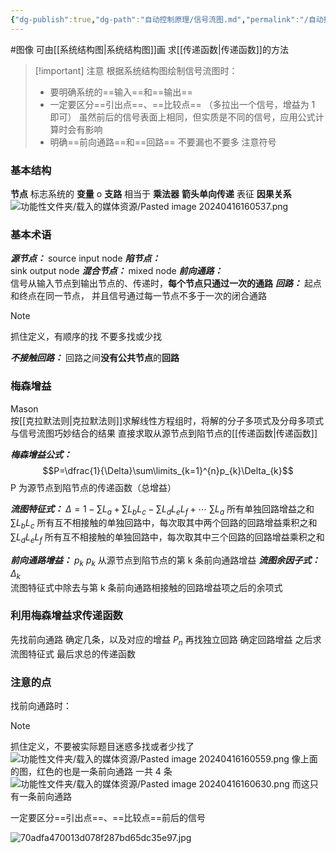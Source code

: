 ```yaml
---
{"dg-publish":true,"dg-path":"自动控制原理/信号流图.md","permalink":"/自动控制原理/信号流图/","dgPassFrontmatter":true,"noteIcon":"","created":"2024-05-21T15:20:27.944+08:00","updated":"2024-05-26T21:32:48.969+08:00"}
---
```


#图像 
可由[[系统结构图\|系统结构图]]画
求[[传递函数\|传递函数]]的方法

>[!important] 注意
>根据系统结构图绘制信号流图时：
>- 要明确系统的==输入==和==输出==
>- 一定要区分==引出点==、==比较点==
>	（多拉出一个信号，增益为 1 即可）
>	虽然前后的信号表面上相同，但实质是不同的信号，应用公式计算时会有影响
>- 明确==前向通路==和==回路==
>	不要漏也不要多
>	注意符号
### 基本结构
**节点**    标志系统的    **变量**    o
**支路**     相当于      **乘法器**
**箭头单向传递**    表征   **因果关系**
![功能性文件夹/载入的媒体资源/Pasted image 20240416160537.png](/img/user/%E5%8A%9F%E8%83%BD%E6%80%A7%E6%96%87%E4%BB%B6%E5%A4%B9/%E8%BD%BD%E5%85%A5%E7%9A%84%E5%AA%92%E4%BD%93%E8%B5%84%E6%BA%90/Pasted%20image%2020240416160537.png)
### 基本术语
***源节点：*** 
source   input node
***陷节点：***  
sink  output node
***混合节点：***
mixed node
***前向通路：***    
信号从输入节点到输出节点的、传递时，**每个节点只通过一次的通路**
***回路：***
起点和终点在同一节点，
并且信号通过每一节点不多于一次的闭合通路
>[!note] 
>抓住定义，有顺序的找
>不要多找或少找

***不接触回路：***
回路之间**没有公共节点**的**回路**

### 梅森增益
Mason  
按[[克拉默法则\|克拉默法则]]求解线性方程组时，将解的分子多项式及分母多项式与信号流图巧妙结合的结果
直接求取从源节点到陷节点的[[传递函数\|传递函数]]

***梅森增益公式：***
$$P=\dfrac{1}{\Delta}\sum\limits_{k=1}^{n}p_{k}\Delta_{k}$$
P 为源节点到陷节点的传递函数（总增益）

***流图特征式：***
$\Delta=1-\sum L_{a}+\sum L_{b}L_{c}-\sum L_{d}L_{e}L_{f}+\cdots$
$\sum L_{a}$   所有单独回路增益之和
$\sum L_{b}L_{c}$  所有互不相接触的单独回路中，每次取其中两个回路的回路增益乘积之和
$\sum L_{d}L_{e}L_{f}$  所有互不相接触的单独回路中，每次取其中三个回路的回路增益乘积之和

***前向通路增益：***   $p_{k}$
$p_{k}$  从源节点到陷节点的第 k 条前向通路增益
***流图余因子式：***  $\Delta_{k}$  
流图特征式中除去与第 k 条前向通路相接触的回路增益项之后的余项式

### 利用梅森增益求传递函数
先找前向通路
	确定几条，以及对应的增益 $P_{n}$
再找独立回路
	确定回路增益
之后求流图特征式
最后求总的传递函数

### 注意的点
找前向通路时：
>[!note] 
>抓住定义，不要被实际题目迷惑多找或者少找了
>![功能性文件夹/载入的媒体资源/Pasted image 20240416160559.png](/img/user/%E5%8A%9F%E8%83%BD%E6%80%A7%E6%96%87%E4%BB%B6%E5%A4%B9/%E8%BD%BD%E5%85%A5%E7%9A%84%E5%AA%92%E4%BD%93%E8%B5%84%E6%BA%90/Pasted%20image%2020240416160559.png)
> 像上面的图，红色的也是一条前向通路
> 一共 4 条
> ![功能性文件夹/载入的媒体资源/Pasted image 20240416160630.png](/img/user/%E5%8A%9F%E8%83%BD%E6%80%A7%E6%96%87%E4%BB%B6%E5%A4%B9/%E8%BD%BD%E5%85%A5%E7%9A%84%E5%AA%92%E4%BD%93%E8%B5%84%E6%BA%90/Pasted%20image%2020240416160630.png)
> 而这只有一条前向通路


一定要区分==引出点==、==比较点==前后的信号

![70adfa470013d078f287bd65dc35e97.jpg](/img/user/%E5%8A%9F%E8%83%BD%E6%80%A7%E6%96%87%E4%BB%B6%E5%A4%B9/%E8%BD%BD%E5%85%A5%E7%9A%84%E5%AA%92%E4%BD%93%E8%B5%84%E6%BA%90/70adfa470013d078f287bd65dc35e97.jpg)






